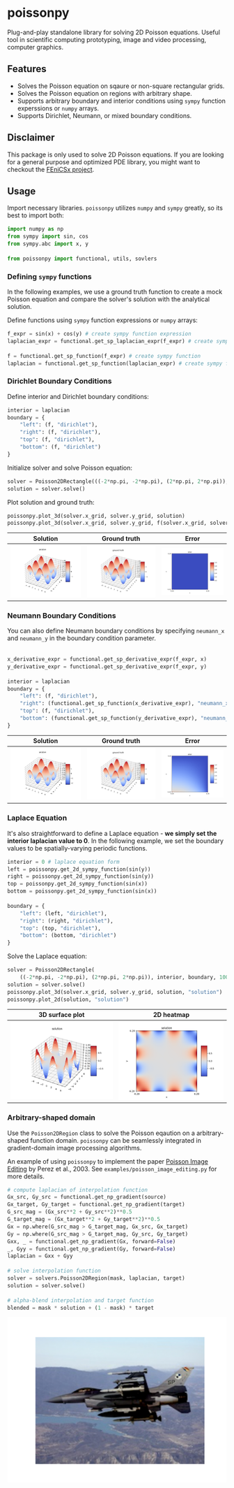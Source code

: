 # poissonpy
Plug-and-play standalone library for solving 2D Poisson equations. Useful tool in scientific computing prototyping, image and video processing, computer graphics.

## Features
- Solves the Poisson equation on sqaure or non-square rectangular grids.
- Solves the Poisson equation on regions with arbitrary shape.
- Supports arbitrary boundary and interior conditions using `sympy` function experssions or `numpy` arrays.
- Supports Dirichlet, Neumann, or mixed boundary conditions.

## Disclaimer
This package is only used to solve 2D Poisson equations. If you are looking for a general purpose and optimized PDE library, you might want to checkout the [FEniCSx project](https://fenicsproject.org/index.html).

## Usage 
Import necessary libraries. `poissonpy` utilizes `numpy` and `sympy` greatly, so its best to import both:

```python
import numpy as np
from sympy import sin, cos
from sympy.abc import x, y

from poissonpy import functional, utils, sovlers
```

### Defining `sympy` functions
In the following examples, we use a ground truth function to create a mock Poisson equation and compare the solver's solution with the analytical solution. 
   
Define functions using `sympy` function expressions or `numpy` arrays:

```python
f_expr = sin(x) + cos(y) # create sympy function expression
laplacian_expr = functional.get_sp_laplacian_expr(f_expr) # create sympy laplacian function expression

f = functional.get_sp_function(f_expr) # create sympy function
laplacian = functional.get_sp_function(laplacian_expr) # create sympy function
```

### Dirichlet Boundary Conditions
Define interior and Dirichlet boundary conditions:

```python
interior = laplacian
boundary = {
    "left": (f, "dirichlet"),
    "right": (f, "dirichlet"),
    "top": (f, "dirichlet"),
    "bottom": (f, "dirichlet")
}
```

Initialize solver and solve Poisson equation:

```python
solver = Poisson2DRectangle(((-2*np.pi, -2*np.pi), (2*np.pi, 2*np.pi)), interior, boundary, X=100, Y=100)
solution = solver.solve()
```

Plot solution and ground truth:
```python
poissonpy.plot_3d(solver.x_grid, solver.y_grid, solution)
poissonpy.plot_3d(solver.x_grid, solver.y_grid, f(solver.x_grid, solver.y_grid))
```

|Solution|Ground truth|Error|
|--|--|--|
|![](data/sol_dirichlet.png)|![](data/gt_dirichlet.png)|![](data/err_dirichlet.png)|

### Neumann Boundary Conditions
You can also define Neumann boundary conditions by specifying `neumann_x` and `neumann_y` in the boundary condition parameter.

```python

x_derivative_expr = functional.get_sp_derivative_expr(f_expr, x)
y_derivative_expr = functional.get_sp_derivative_expr(f_expr, y)

interior = laplacian
boundary = {
    "left": (f, "dirichlet"),
    "right": (functional.get_sp_function(x_derivative_expr), "neumann_x"),
    "top": (f, "dirichlet"),
    "bottom": (functional.get_sp_function(y_derivative_expr), "neumann_y")
}
```

|Solution|Ground truth|Error|
|--|--|--|
|![](data/sol_neumann.png)|![](data/gt_neumann.png)|![](data/err_neumann.png)|

### Laplace Equation
It's also straightforward to define a Laplace equation - **we simply set the interior laplacian value to 0**. In the following example, we set the boundary values to be spatially-varying periodic functions.

```python
interior = 0 # laplace equation form
left = poissonpy.get_2d_sympy_function(sin(y))
right = poissonpy.get_2d_sympy_function(sin(y))
top = poissonpy.get_2d_sympy_function(sin(x))
bottom = poissonpy.get_2d_sympy_function(sin(x))

boundary = {
    "left": (left, "dirichlet"),
    "right": (right, "dirichlet"),
    "top": (top, "dirichlet"),
    "bottom": (bottom, "dirichlet")
}
```

Solve the Laplace equation:

```python
solver = Poisson2DRectangle(
    ((-2*np.pi, -2*np.pi), (2*np.pi, 2*np.pi)), interior, boundary, 100, 100)
solution = solver.solve()
poissonpy.plot_3d(solver.x_grid, solver.y_grid, solution, "solution")
poissonpy.plot_2d(solution, "solution")
```

|3D surface plot|2D heatmap|
|--|--|
|![](data/laplace_sol_3d.png)|![](data/laplace_sol_2d.png)|

### Arbitrary-shaped domain
Use the `Poisson2DRegion` class to solve the Poisson eqaution on a arbitrary-shaped function domain. `poissonpy` can be seamlessly integrated in gradient-domain image processing algorithms.
   
An example of using `poissonpy` to implement the paper [Poisson Image Editing](https://www.cs.jhu.edu/~misha/Fall07/Papers/Perez03.pdf) by Perez et al., 2003. See `examples/poisson_image_editing.py` for more details. 

```python
# compute laplacian of interpolation function
Gx_src, Gy_src = functional.get_np_gradient(source)
Gx_target, Gy_target = functional.get_np_gradient(target)
G_src_mag = (Gx_src**2 + Gy_src**2)**0.5
G_target_mag = (Gx_target**2 + Gy_target**2)**0.5
Gx = np.where(G_src_mag > G_target_mag, Gx_src, Gx_target)
Gy = np.where(G_src_mag > G_target_mag, Gy_src, Gy_target)
Gxx, _ = functional.get_np_gradient(Gx, forward=False)
_, Gyy = functional.get_np_gradient(Gy, forward=False)
laplacian = Gxx + Gyy
    
# solve interpolation function
solver = solvers.Poisson2DRegion(mask, laplacian, target)
solution = solver.solve()

# alpha-blend interpolation and target function
blended = mask * solution + (1 - mask) * target
```

![](data/poisson_image_editing/result.png)